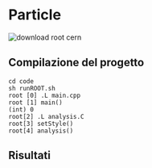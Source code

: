 # Particle
![download root cern](https://root.cern/install/)
## Compilazione del progetto
```
cd code
sh runROOT.sh
root [0] .L main.cpp
root [1] main()
(int) 0
root[2] .L analysis.C
root[3] setStyle()
root[4] analysis()
```
## Risultati
